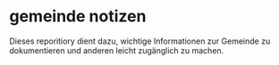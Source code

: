 # gemeinde notizen

Dieses reporitiory dient dazu, wichtige Informationen zur Gemeinde zu dokumentieren und anderen leicht zugänglich zu machen.